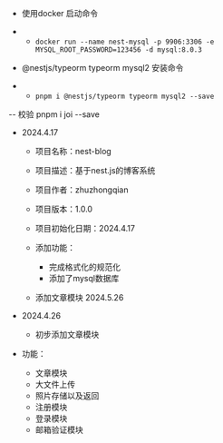 - 使用docker 启动命令 
- - `docker run --name nest-mysql -p 9906:3306 -e MYSQL_ROOT_PASSWORD=123456 -d mysql:8.0.3`


-  @nestjs/typeorm typeorm mysql2 安装命令
- - `pnpm i @nestjs/typeorm typeorm mysql2 --save`

-- 校验 pnpm i joi --save


- 2024.4.17
  - 项目名称：nest-blog
  - 项目描述：基于nest.js的博客系统

  - 项目作者：zhuzhongqian

  - 项目版本：1.0.0

  - 项目初始化日期：2024.4.17
  
  - 添加功能：
    - 完成格式化的规范化
    - 添加了mysql数据库

  - 添加文章模块 2024.5.26

- 2024.4.26
  - 初步添加文章模块

- 功能：
  - 文章模块
  - 大文件上传
  - 照片存储以及返回
  - 注册模块
  - 登录模块
  - 邮箱验证模块
